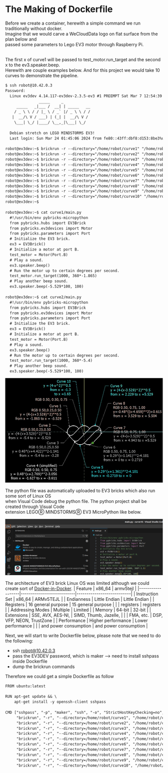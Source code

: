 # The Making of Dockerfile
Before we create a container, herewith a simple command we run traditionally without docker.</br>
Imagine that we would carve a WeCloudData logo on flat surface from the plan below and</br>
passed some parameters to Lego EV3 motor through Raspberry Pi.</br></br>

The first x of curve1 will be passed to test_motor.run_target and the second x to the ev3.speaker.beep.</br>
Herewith are couple examples below. And for this project we would take 10 curves to demonstrate the pipeline.

```txt
$ ssh robot@10.42.0.3
Password: 
  Linux ev3dev 4.14.117-ev3dev-2.3.5-ev3 #1 PREEMPT Sat Mar 7 12:54:39 CST 2020 armv5tejl
               _____     _
     _____   _|___ /  __| | _____   __
    / _ \ \ / / |_ \ / _` |/ _ \ \ / /
   |  __/\ V / ___) | (_| |  __/\ V /
    \___| \_/ |____/ \__,_|\___| \_/
  
  Debian stretch on LEGO MINDSTORMS EV3!
  Last login: Sun Mar 24 01:45:06 2024 from fe80::43ff:dbf8:d153:8be3%usb0

robot@ev3dev:~$ brickrun -r --directory="/home/robot/curve1" "/home/robot/curve1/main.py"
robot@ev3dev:~$ brickrun -r --directory="/home/robot/curve2" "/home/robot/curve2/main.py"
robot@ev3dev:~$ brickrun -r --directory="/home/robot/curve3" "/home/robot/curve3/main.py"
robot@ev3dev:~$ brickrun -r --directory="/home/robot/curve4" "/home/robot/curve4/main.py"
robot@ev3dev:~$ brickrun -r --directory="/home/robot/curve5" "/home/robot/curve5/main.py"
robot@ev3dev:~$ brickrun -r --directory="/home/robot/curve6" "/home/robot/curve6/main.py"
robot@ev3dev:~$ brickrun -r --directory="/home/robot/curve7" "/home/robot/curve7/main.py"
robot@ev3dev:~$ brickrun -r --directory="/home/robot/curve8" "/home/robot/curve8/main.py"
robot@ev3dev:~$ brickrun -r --directory="/home/robot/curve9" "/home/robot/curve9/main.py"
robot@ev3dev:~$ brickrun -r --directory="/home/robot/curve10" "/home/robot/curve10/main.py"
robot@ev3dev:~$

robot@ev3dev:~$ cat curve1/main.py
  #!/usr/bin/env pybricks-micropython
  from pybricks.hubs import EV3Brick
  from pybricks.ev3devices import Motor
  from pybricks.parameters import Port
  # Initialize the EV3 brick.
  ev3 = EV3Brick()
  # Initialize a motor at port B.
  test_motor = Motor(Port.B)
  # Play a sound.
  ev3.speaker.beep()
  # Run the motor up to certain degrees per second. 
  test_motor.run_target(1000, 360*-1.865)
  # Play another beep sound.
  ev3.speaker.beep(-5.529*100, 100)

robot@ev3dev:~$ cat curve2/main.py
  #!/usr/bin/env pybricks-micropython
  from pybricks.hubs import EV3Brick
  from pybricks.ev3devices import Motor
  from pybricks.parameters import Port
  # Initialize the EV3 brick.
  ev3 = EV3Brick()
  # Initialize a motor at port B.
  test_motor = Motor(Port.B)
  # Play a sound.
  ev3.speaker.beep()
  # Run the motor up to certain degrees per second. 
  test_motor.run_target(1000, 360*-5.4)
  # Play another beep sound.
  ev3.speaker.beep(-5.529*100, 100)
```
![](https://github.com/FariusGitHub/temp/blob/main/image/image8.png)

The python file was automatically uploaded to EV3 bricks which also run some sort of Linux OS</br>
when Visual Code debug the python file. The python project shall be created through Visual Code</br>
extension LEGOⓇ MINDSTORMSⓇ EV3 MicroPython like below.

![](https://github.com/FariusGitHub/temp/blob/main/image/image9.png)

The architecture of EV3 brick Linux OS was limited although we could create sort of [Docker-in-Docker](https://github.com/FariusGitHub/Example_Webpage).
| Feature          | x86_64                    | armv5tejl                 |
|------------------|---------------------------|---------------------------|
| Instruction Set  | x86_64                    | ARMv5TEJL                 |
| Endianness       | Little Endian             | Little Endian             |
| Registers        | 16 general purpose        | 15 general purpose        |
|                  | registers                 | registers                 |
| Addressing Modes | Multiple                  | Limited                   |
| Memory           | 64-bit                    | 32-bit                    |
| Extensions       | SSE, AVX, AES-NI,         | SIMD, Thumb, Jazelle,     |
|                  | FMA, etc.                 | DSP, VFP, NEON, TrustZone |
| Performance      | Higher performance        | Lower performance         |
|                  | and power consumption     | and power consumption     |

Next, we will start to write Dockerfile below, please note that we need to do the following: </br>
- ssh robot@10.42.0.3
- pass the EV3DEV password, which is maker  --> need to install sshpass inside Dockerfile
- dump the brickrun commands

Therefore we could get a simple Dockerfile as follow

```txt
FROM ubuntu:latest

RUN apt-get update && \
    apt-get install -y openssh-client sshpass

CMD ["sshpass", "-p", "maker", "ssh", "-o", "StrictHostKeyChecking=no", "robot@10.42.0.3", \
     "brickrun", "-r", "--directory=/home/robot/curve1", "/home/robot/curve1/main.py", "&&", \
     "brickrun", "-r", "--directory=/home/robot/curve2", "/home/robot/curve2/main.py", "&&", \ 
     "brickrun", "-r", "--directory=/home/robot/curve3", "/home/robot/curve3/main.py", "&&", \
     "brickrun", "-r", "--directory=/home/robot/curve4", "/home/robot/curve4/main.py", "&&", \
     "brickrun", "-r", "--directory=/home/robot/curve5", "/home/robot/curve5/main.py", "&&", \
     "brickrun", "-r", "--directory=/home/robot/curve6", "/home/robot/curve6/main.py", "&&", \
     "brickrun", "-r", "--directory=/home/robot/curve7", "/home/robot/curve7/main.py", "&&", \
     "brickrun", "-r", "--directory=/home/robot/curve8", "/home/robot/curve8/main.py", "&&", \
     "brickrun", "-r", "--directory=/home/robot/curve9", "/home/robot/curve9/main.py", "&&", \
     "brickrun", "-r", "--directory=/home/robot/curve10", "/home/robot/curve10/main.py"]
```

